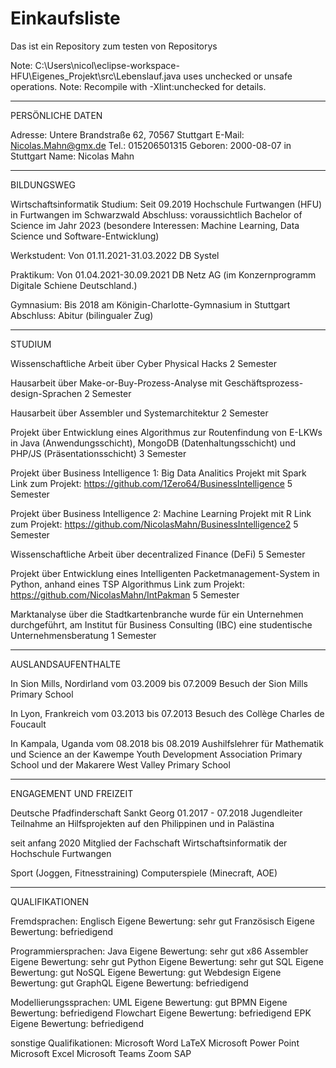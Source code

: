 # Einkaufsliste
Das ist ein Repository zum testen von Repositorys


Note: C:\Users\nicol\eclipse-workspace-HFU\Eigenes_Projekt\src\Lebenslauf.java uses unchecked or unsafe operations.
Note: Recompile with -Xlint:unchecked for details.

-------------------------------------------------------------------------------------------------------------
PERSÖNLICHE DATEN

Adresse: Untere Brandstraße 62, 70567 Stuttgart
E-Mail: Nicolas.Mahn@gmx.de
Tel.: 015206501315
Geboren: 2000-08-07 in Stuttgart
Name: Nicolas Mahn


-------------------------------------------------------------------------------------------------------------
BILDUNGSWEG

Wirtschaftsinformatik Studium: Seit 09.2019
                               Hochschule Furtwangen (HFU) in Furtwangen im Schwarzwald
                               Abschluss: voraussichtlich Bachelor of Science im Jahr 2023
                               (besondere Interessen: Machine Learning, Data Science und Software-Entwicklung)

Werkstudent: Von 01.11.2021-31.03.2022
             DB Systel

Praktikum: Von 01.04.2021-30.09.2021
           DB Netz AG
           (im Konzernprogramm Digitale Schiene Deutschland.)

Gymnasium: Bis 2018
           am Königin-Charlotte-Gymnasium in Stuttgart
           Abschluss: Abitur
           (bilingualer Zug)


-------------------------------------------------------------------------------------------------------------
STUDIUM

Wissenschaftliche Arbeit über Cyber Physical Hacks
        2 Semester

Hausarbeit über Make-or-Buy-Prozess-Analyse mit Geschäftsprozess-design-Sprachen
        2 Semester

Hausarbeit über Assembler und Systemarchitektur
        2 Semester

Projekt über Entwicklung eines Algorithmus zur Routenfindung von E-LKWs in Java
(Anwendungsschicht), MongoDB (Datenhaltungsschicht) und PHP/JS (Präsentationsschicht)
        3 Semester

Projekt über Business Intelligence 1: Big Data Analitics Projekt mit Spark
        Link zum Projekt: https://github.com/1Zero64/BusinessIntelligence
        5 Semester

Projekt über Business Intelligence 2: Machine Learning Projekt mit R
        Link zum Projekt: https://github.com/NicolasMahn/BusinessIntelligence2
        5 Semester

Wissenschaftliche Arbeit über decentralized Finance (DeFi)
        5 Semester

Projekt über Entwicklung eines Intelligenten Packetmanagement-System in Python, anhand eines TSP Algorithmus
        Link zum Projekt: https://github.com/NicolasMahn/IntPakman
        5 Semester

Marktanalyse über die Stadtkartenbranche wurde für ein Unternehmen durchgeführt,
am Institut für Business Consulting (IBC) eine studentische Unternehmensberatung
        1 Semester



-------------------------------------------------------------------------------------------------------------
AUSLANDSAUFENTHALTE

In Sion Mills, Nordirland vom 03.2009 bis 07.2009
                          Besuch der Sion Mills Primary School

In Lyon, Frankreich vom 03.2013 bis 07.2013
                    Besuch des Collège Charles de Foucault

In Kampala, Uganda vom 08.2018 bis 08.2019
                   Aushilfslehrer für Mathematik und Science an der Kawempe Youth Development Association
                   Primary School und der Makarere West Valley Primary School


-------------------------------------------------------------------------------------------------------------
ENGAGEMENT UND FREIZEIT

Deutsche Pfadfinderschaft Sankt Georg
01.2017 - 07.2018 Jugendleiter
Teilnahme an Hilfsprojekten auf den Philippinen und in Palästina

seit anfang 2020 Mitglied der Fachschaft Wirtschaftsinformatik der Hochschule Furtwangen

Sport (Joggen, Fitnesstraining)
Computerspiele (Minecraft, AOE)


-------------------------------------------------------------------------------------------------------------
QUALIFIKATIONEN

Fremdsprachen: Englisch       Eigene Bewertung: sehr gut
               Französisch    Eigene Bewertung: befriedigend

Programmiersprachen: Java           Eigene Bewertung: sehr gut
                     x86 Assembler  Eigene Bewertung: sehr gut
                     Python         Eigene Bewertung: sehr gut
                     SQL            Eigene Bewertung: gut
                     NoSQL          Eigene Bewertung: gut
                     Webdesign      Eigene Bewertung: gut
                     GraphQL        Eigene Bewertung: befriedigend

Modellierungssprachen: UML            Eigene Bewertung: gut
                       BPMN           Eigene Bewertung: befriedigend
                       Flowchart      Eigene Bewertung: befriedigend
                       EPK            Eigene Bewertung: befriedigend

sonstige Qualifikationen: Microsoft Word
                          LaTeX
                          Microsoft Power Point
                          Microsoft Excel
                          Microsoft Teams
                          Zoom
                          SAP

